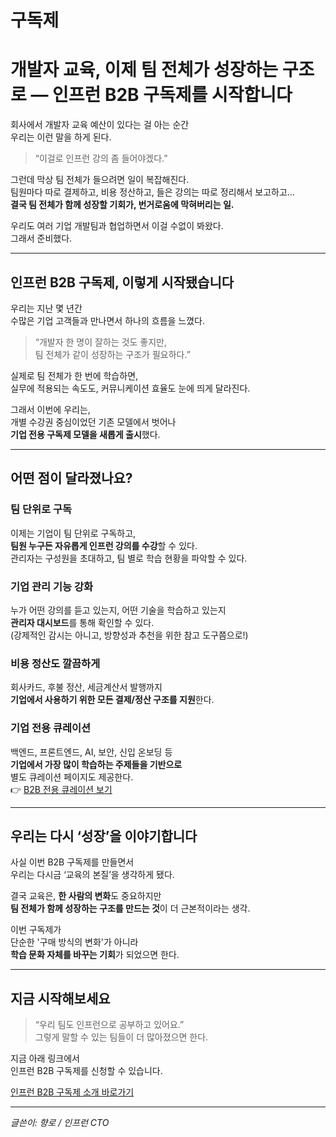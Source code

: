 # 구독제

# 개발자 교육, 이제 팀 전체가 성장하는 구조로 — 인프런 B2B 구독제를 시작합니다

회사에서 개발자 교육 예산이 있다는 걸 아는 순간  
우리는 이런 말을 하게 된다.

> “이걸로 인프런 강의 좀 들어야겠다.”

그런데 막상 팀 전체가 들으려면 일이 복잡해진다.  
팀원마다 따로 결제하고, 비용 정산하고, 들은 강의는 따로 정리해서 보고하고…  
**결국 팀 전체가 함께 성장할 기회가, 번거로움에 막혀버리는 일.**

우리도 여러 기업 개발팀과 협업하면서 이걸 수없이 봐왔다.  
그래서 준비했다.

---

## 인프런 B2B 구독제, 이렇게 시작됐습니다

우리는 지난 몇 년간  
수많은 기업 고객들과 만나면서 하나의 흐름을 느꼈다.

> “개발자 한 명이 잘하는 것도 좋지만,  
> 팀 전체가 같이 성장하는 구조가 필요하다.”

실제로 팀 전체가 한 번에 학습하면,  
실무에 적용되는 속도도, 커뮤니케이션 효율도 눈에 띄게 달라진다.

그래서 이번에 우리는,  
개별 수강권 중심이었던 기존 모델에서 벗어나  
**기업 전용 구독제 모델을 새롭게 출시**했다.

---

## 어떤 점이 달라졌나요?

### 팀 단위로 구독
이제는 기업이 팀 단위로 구독하고,  
**팀원 누구든 자유롭게 인프런 강의를 수강**할 수 있다.  
관리자는 구성원을 초대하고, 팀 별로 학습 현황을 파악할 수 있다.

### 기업 관리 기능 강화
누가 어떤 강의를 듣고 있는지, 어떤 기술을 학습하고 있는지  
**관리자 대시보드**를 통해 확인할 수 있다.  
(강제적인 감시는 아니고, 방향성과 추천을 위한 참고 도구쯤으로!)

### 비용 정산도 깔끔하게
회사카드, 후불 정산, 세금계산서 발행까지  
**기업에서 사용하기 위한 모든 결제/정산 구조를 지원**한다.

### 기업 전용 큐레이션
백엔드, 프론트엔드, AI, 보안, 신입 온보딩 등  
**기업에서 가장 많이 학습하는 주제들을 기반으로**  
별도 큐레이션 페이지도 제공한다.  
👉 [B2B 전용 큐레이션 보기](https://www.inflearn.com/tag-curation/common_tag/biz-subscription-intro)

---

## 우리는 다시 ‘성장’을 이야기합니다

사실 이번 B2B 구독제를 만들면서  
우리는 다시금 ‘교육의 본질’을 생각하게 됐다.

결국 교육은, **한 사람의 변화**도 중요하지만  
**팀 전체가 함께 성장하는 구조를 만드는 것**이 더 근본적이라는 생각.

이번 구독제가  
단순한 '구매 방식의 변화'가 아니라  
**학습 문화 자체를 바꾸는 기회**가 되었으면 한다.

---

## 지금 시작해보세요

> “우리 팀도 인프런으로 공부하고 있어요.”  
> 그렇게 말할 수 있는 팀들이 더 많아졌으면 한다.

지금 아래 링크에서  
인프런 B2B 구독제를 신청할 수 있습니다.

[인프런 B2B 구독제 소개 바로가기](https://www.inflearn.com/tag-curation/common_tag/biz-subscription-intro)

---

_글쓴이: 향로 / 인프런 CTO_